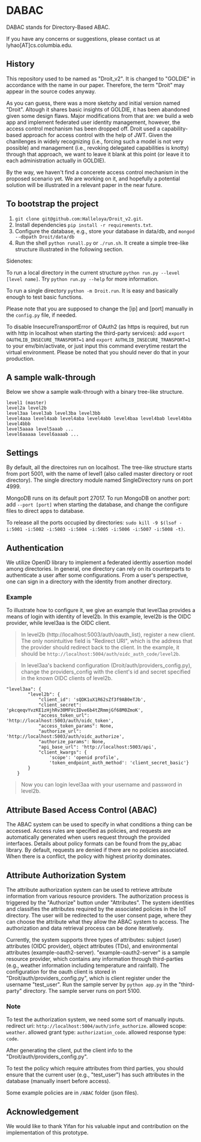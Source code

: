 # DABAC

DABAC stands for Directory-Based ABAC. 

If you have any concerns or suggestions, please contact us at lyhao[AT]cs.columbia.edu. 

## History

This repository used to be named as "Droit_v2". It is changed to "GOLDIE" in accordance with the name in our paper. Therefore, the term "Droit" may appear in the source codes anyway.  

As you can guess, there was a more sketchy and initial version named "Droit". Altough it shares basic insights of GOLDIE, it has been abandoned given some design flaws. Major modifications from that are: we build a web app and implement federated user identity management, however, the access control mechanism has been dropped off. Droit used a capability-based approach for access control with the help of JWT. Given the chanllenges in widely recognizing (i.e., forcing such a model is not very possible) and management (i.e., revoking delegated capabilities is knotty) through that approach, we want to leave it blank at this point (or leave it to each administration actually in GOLDIE).

By the way, we haven't find a concerete access control mechanism in the proposed scenario yet. We are working on it, and hopefully a potential solution will be illustrated in a relevant paper in the near future. 


## To bootstrap the project

1. `git clone git@github.com:Halleloya/Droit_v2.git`.
2. Install dependencies `pip install -r requirements.txt`.
3. Configure the database, e.g., store your database in data/db, and `mongod --dbpath Droit/data/db`
4. Run the shell `python runall.py` or `./run.sh`. It create a simple tree-like structure illustrated in the following section. 

Sidenotes:

To run a local directory in the current structure `python run.py --level [level name]`. Try `python run.py --help` for more information. 

To run a single directory `python -m Droit.run`. It is easy and basically enough to test basic functions.

Please note that you are supposed to change the [ip] and [port] manually in the `config.py` file, if needed. 

To disable InsecureTransportError of OAuth2 (as https is required, but run with http in localhost when starting the third-party services): add `export OAUTHLIB_INSECURE_TRANSPORT=1` and `export AUTHLIB_INSECURE_TRANSPORT=1` to your env/bin/activate, or just input this command everytime restart the virtual environment. Please be noted that you should never do that in your production. 


## A sample walk-through 

Below we show a sample walk-through with a binary tree-like structure.

```
level1 (master)
level2a level2b
level3aa level3ab level3ba level3bb
level4aaa level4aab level4aba level4abb level4baa level4bab level4bba level4bbb  
level5aaaa level5aaab ...
level6aaaaa level6aaaab ...
```

## Settings

By default, all the directoires run on localhost. The tree-like structure starts from port 5001, with the name of level1 (also called master directory or root directory). The single directory module named SingleDirectory runs on port 4999.

MongoDB runs on its default port 27017. To run MongoDB on another port: add `--port [port]` when starting the database, and change the configure files to direct apps to database. 

To release all the ports occupied by directories: `sudo kill -9 $(lsof -i:5001 -i:5002 -i:5003 -i:5004 -i:5005 -i:5006 -i:5007 -i:5008 -t)`.


## Authentication

We utilize OpenID library to implement a federated identtiy assertion model among directories. In general, one directory can rely on its counterparts to authenticate a user after some configurations. From a user's perspective, one can sign in a directory with the identity from another directory. 

### Example 
To illustrate how to configure it, we give an example that level3aa provides a means of login with identity of level2b. In this example, level2b is the OIDC provider, while level3aa is the OIDC client.

> In level2b (http://localhost:5003/auth/oauth_list), register a new client. The only nonintuitive field is "Redirect URI", which is the address that the provider should redirect back to the client. In the example, it should be `http://localhost:5004/auth/oidc_auth_code/level2b`.

> In level3aa's backend configuration (Droit/auth/providers_config.py), change the providers_config with the client's id and secret specified in the known OIDC clients of level2b.

```
"level3aa": {
        "level2b": {
            "client_id": 'sQDK1uX1R62sZf3f9AB0eTJb',
            "client_secret": 'pkcqeqvYvzKE1zHjhRv30MFVcIDve6b4tZRmmjGf68M0ZmoK',
            "access_token_url": 'http://localhost:5003/auth/oidc_token',
            "access_token_params": None,
            "authorize_url": 'http://localhost:5003/auth/oidc_authorize',
            "authorize_params": None,
            "api_base_url": 'http://localhost:5003/api',
            "client_kwargs": {
                'scope': 'openid profile',
                'token_endpoint_auth_method': 'client_secret_basic'}
        }
    }
```

> Now you can login level3aa with your username and password in level2b.




## Attribute Based Access Control (ABAC)
The ABAC system can be used to specify in what conditions a thing can be accessed. Access rules are specified as policies, and requests are automatically generated when users request through the provided interfaces. Details about policy formats can be found from the py_abac library. By default, requests are denied if there are no policies associated. When there is a conflict, the policy with highest priority dominates. 


## Attribute Authorization System
The attribute authorization system can be used to retrieve attribute information from various resource providers. The authorization process is triggered by the "Authorize" button under "Attributes". The system identities and classifies the attributes required by the associated policies in the IoT directory. The user will be redirected to the user consent page, where they can choose the attribute what they allow the ABAC system to access. The authorization and data retrieval process can be done iteratively.

Currently, the system supports three types of attributes: subject (user) attributes (OIDC provider), object attributes (TDs), and environmental attributes (example-oauth2-server). "example-oauth2-server" is a sample resource provider, which contains any information through third-parties (e.g., weather information including temperature and rainfall). The configuration for the oauth client is stored in "Droit/auth/providers_config.py", which is client register under the username "test_user". Run the sample server by `python app.py` in the "third-party" directory. The sample server runs on port 5100. 

### Note
To test the authorization system, we need some sort of manually inputs. 
redirect uri: `http://localhost:5004/auth/info_authorize`. allowed scope: `weather`. allowed grant type: `authorization_code`. allowed response type: `code`.

After generating the client, put the client info to the "Droit/auth/providers_config.py".

To test the policy which require attributes from third parties, you should ensure that the current user (e.g., "test_user") has such attributes in the database (manually insert before access). 

Some example policies are in `/ABAC` folder (json files).

## Acknowledgement
We would like to thank Yifan for his valuable input and contribution on the implementation of this  prototype. 